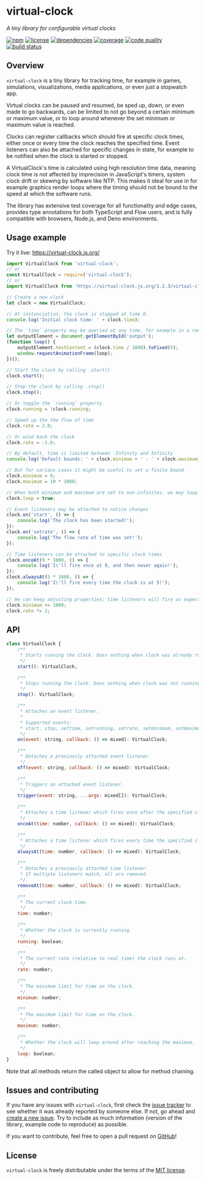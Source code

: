 # virtual-clock

*A tiny library for configurable virtual clocks*

[![npm](https://badgen.net/npm/v/virtual-clock)](https://www.npmjs.com/package/virtual-clock)
[![license](https://badgen.net/github/license/dvdgiessen/virtual-clock)](https://github.com/DvdGiessen/virtual-clock/blob/master/LICENSE)
[![dependencies](https://badgen.net/david/dep/dvdgiessen/virtual-clock)](https://david-dm.org/DvdGiessen/virtual-clock)
[![coverage](https://badgen.net/codecov/c/github/dvdgiessen/virtual-clock)](https://codecov.io/gh/DvdGiessen/virtual-clock)
[![code quality](https://badgen.net/codacy/grade/bae573f4dab14b01af199ad21c810318)](https://www.codacy.com/app/github_94/virtual-clock)
[![build status](https://travis-ci.org/DvdGiessen/virtual-clock.svg?branch=master)](https://travis-ci.org/DvdGiessen/virtual-clock)

## Overview

`virtual-clock` is a tiny library for tracking time, for example in games,
simulations, visualizations, media applications, or even just a stopwatch app.

Virtual clocks can be paused and resumed, be sped up, down, or even made to go
backwards, can be limited to not go beyond a certain minimum or maximum value,
or to loop around whenever the set minimum or maximum value is reached.

Clocks can register callbacks which should fire at specific clock times, either
once or every time the clock reaches the specified time. Event listeners can
also be attached for specific changes in state, for example to be notified when
the clock is started or stopped.

A VirtualClock's time is calculated using high resolution time data, meaning
clock time is not affected by imprecision in JavaScript's timers, system clock
drift or skewing by software like NTP. This makes it ideal for use in for
example graphics render loops where the timing should not be bound to the speed
at which the software runs.

The library has extensive test coverage for all functionality and edge cases,
provides type annotations for both TypeScript and Flow users, and is fully
compatible with browsers, Node.js, and Deno environments.

## Usage example

Try it live: https://virtual-clock.js.org/

```js
import VirtualClock from 'virtual-clock';
// or
const VirtualClock = require('virtual-clock');
// or
import VirtualClock from 'https://virtual-clock.js.org/1.2.3/virtual-clock.mjs';

// Create a new clock
let clock = new VirtualClock;

// At instanciation, the clock is stopped at time 0.
console.log('Initial clock time: ' + clock.time);

// The `time` property may be queried at any time, for example in a render loop
let outputElement = document.getElementById('output');
(function loop() {
    outputElement.textContent = (clock.time / 1000).toFixed(5);
    window.requestAnimationFrame(loop);
})();

// Start the clock by calling .start()
clock.start();

// Stop the clock by calling .stop()
clock.stop();

// Or toggle the `running` property
clock.running = !clock.running;

// Speed up the the flow of time
clock.rate = 2.0;

// Or wind back the clock
clock.rate = -1.0;

// By default, time is limited between -Infinity and Infinity
console.log('Default bounds: ' + clock.minimum + ' - ' + clock.maximum);

// But for various cases it might be useful to set a finite bound
clock.minimum = 0;
clock.maximum = 10 * 1000;

// When both minimum and maximum are set to non-infinites, we may loop time
clock.loop = true;

// Event listeners may be attached to notice changes
clock.on('start', () => {
    console.log('The clock has been started!');
});
clock.on('setrate', () => {
    console.log('The flow rate of time was set!');
});

// Time listeners can be attached to specific clock times
clock.onceAt(9 * 1000, () => {
    console.log('I\'ll fire once at 9, and then never again!');
});
clock.alwaysAt(5 * 1000, () => {
    console.log('I\'ll fire every time the clock is at 5!');
});

// We can keep adjusting properties; time listeners will fire as expected
clock.minimum += 1000;
clock.rate *= 2;
```

## API

```js
class VirtualClock {
    /**
     * Starts running the clock. Does nothing when clock was already running.
     */
    start(): VirtualClock;

    /**
     * Stops running the clock. Does nothing when clock was not running.
     */
    stop(): VirtualClock;

    /**
     * Attaches an event listener.
     *
     * Supported events:
     * start, stop, settime, setrunning, setrate, setminimum, setmaximum, setloop
     */
    on(event: string, callback: () => mixed): VirtualClock;

    /**
     * Detaches a previously attached event listener.
     */
    off(event: string, callback: () => mixed): VirtualClock;

    /**
     * Triggers an attached event listener.
     */
    trigger(event: string, ...args: mixed[]): VirtualClock;

    /**
     * Attaches a time listener which fires once after the specified clock time has passed.
     */
    onceAt(time: number, callback: () => mixed): VirtualClock;

    /**
     * Attaches a time listener which fires every time the specified clock time has passed.
     */
    alwaysAt(time: number, callback: () => mixed): VirtualClock;

    /**
     * Detaches a previously attached time listener.
     * If multiple listeners match, all are removed.
     */
    removeAt(time: number, callback: () => mixed): VirtualClock;

    /**
     * The current clock time.
     */
    time: number;

    /**
     * Whether the clock is currently running.
     */
    running: boolean;

    /**
     * The current rate (relative to real time) the clock runs at.
     */
    rate: number;

    /**
     * The minimum limit for time on the clock.
     */
    minimum: number;

    /**
     * The maximum limit for time on the clock.
     */
    maximum: number;

    /**
     * Whether the clock will loop around after reaching the maximum.
     */
    loop: boolean;
}
```

Note that all methods return the called object to allow for method chaining.

## Issues and contributing

If you have any issues with `virtual-clock`, first check the [issue tracker](
https://github.com/DvdGiessen/virtual-clock/issues) to see whether it was
already reported by someone else. If not, go ahead and [create a new issue](
https://github.com/DvdGiessen/virtual-clock/issues/new). Try to include as much
information (version of the library, example code to reproduce) as possible.

If you want to contribute, feel free to open a pull request on [GitHub](
https://github.com/DvdGiessen/virtual-clock)!

## License

`virtual-clock` is freely distributable under the terms of the
[MIT license](https://github.com/DvdGiessen/virtual-clock/blob/master/LICENSE).
